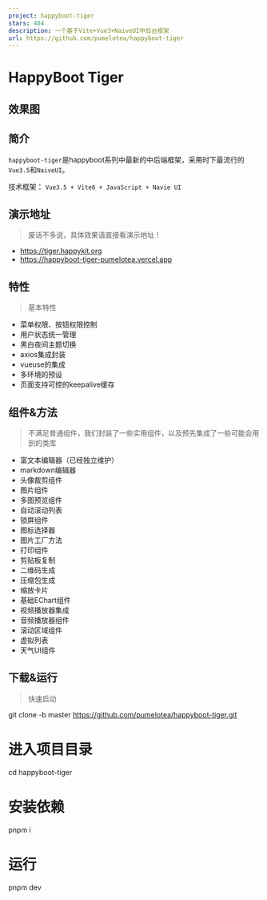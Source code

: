 ```yaml
---
project: happyboot-tiger
stars: 484
description: 一个基于Vite+Vue3+NaiveUI中后台框架
url: https://github.com/pumelotea/happyboot-tiger
---
```


HappyBoot Tiger
===============

效果图
---

简介
--

`happyboot-tiger`是happyboot系列中最新的中后端框架，采用时下最流行的`Vue3.5`和`NaiveUI`。

技术框架： `Vue3.5 + Vite6 + JavaScript + Navie UI`

演示地址
----

> 废话不多说，具体效果请直接看演示地址！

-   https://tiger.happykit.org
-   https://happyboot-tiger-pumelotea.vercel.app

特性
--

> 基本特性

-   菜单权限、按钮权限控制
-   用户状态统一管理
-   黑白夜间主题切换
-   axios集成封装
-   vueuse的集成
-   多环境的预设
-   页面支持可控的keepalive缓存

组件&方法
-----

> 不满足普通组件，我们封装了一些实用组件，以及预先集成了一些可能会用到的类库

-   富文本编辑器（已经独立维护）
-   markdown编辑器
-   头像裁剪组件
-   图片组件
-   多图预览组件
-   自动滚动列表
-   锁屏组件
-   图标选择器
-   图片工厂方法
-   打印组件
-   剪贴板复制
-   二维码生成
-   压缩包生成
-   缩放卡片
-   基础EChart组件
-   视频播放器集成
-   音频播放器组件
-   滚动区域组件
-   虚拟列表
-   天气UI组件

下载&运行
-----

> 快速启动

git clone -b master https://github.com/pumelotea/happyboot-tiger.git
# 进入项目目录
cd happyboot-tiger
# 安装依赖
pnpm i
# 运行
pnpm dev
